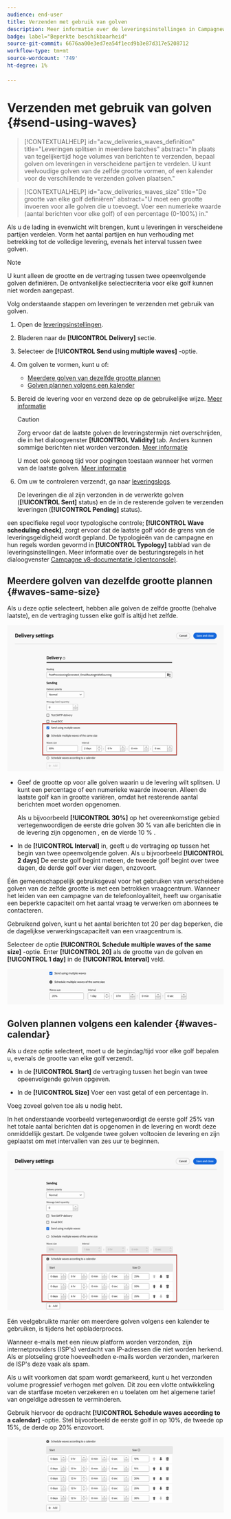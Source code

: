 ```yaml
---
audience: end-user
title: Verzenden met gebruik van golven
description: Meer informatie over de leveringsinstellingen in Campagneweb
badge: label="Beperkte beschikbaarheid"
source-git-commit: 6676aa00e3ed7ea54f1ecd9b3e87d317e5208712
workflow-type: tm+mt
source-wordcount: '749'
ht-degree: 1%

---
```



# Verzenden met gebruik van golven {#send-using-waves}

>[!CONTEXTUALHELP]
>id="acw_deliveries_waves_definition"
>title="Leveringen splitsen in meerdere batches"
>abstract="In plaats van tegelijkertijd hoge volumes van berichten te verzenden, bepaal golven om leveringen in verscheidene partijen te verdelen. U kunt veelvoudige golven van de zelfde grootte vormen, of een kalender voor de verschillende te verzenden golven plaatsen."

>[!CONTEXTUALHELP]
>id="acw_deliveries_waves_size"
>title="De grootte van elke golf definiëren"
>abstract="U moet een grootte invoeren voor alle golven die u toevoegt. Voer een numerieke waarde (aantal berichten voor elke golf) of een percentage (0-100%) in."

Als u de lading in evenwicht wilt brengen, kunt u leveringen in verscheidene partijen verdelen. Vorm het aantal partijen en hun verhouding met betrekking tot de volledige levering, evenals het interval tussen twee golven.

>[!NOTE]
>
>U kunt alleen de grootte en de vertraging tussen twee opeenvolgende golven definiëren. De ontvankelijke selectiecriteria voor elke golf kunnen niet worden aangepast.

Volg onderstaande stappen om leveringen te verzenden met gebruik van golven.

1. Open de [leveringsinstellingen](delivery-settings.md#retries).

1. Bladeren naar de **[!UICONTROL Delivery]** sectie.

1. Selecteer de **[!UICONTROL Send using multiple waves]** -optie.

1. Om golven te vormen, kunt u of:

   * [Meerdere golven van dezelfde grootte plannen](#waves-same-size)
   * [Golven plannen volgens een kalender](#waves-calendar)

1. Bereid de levering voor en verzend deze op de gebruikelijke wijze. [Meer informatie](../msg/gs-deliveries.md)

   >[!CAUTION]
   >
   >Zorg ervoor dat de laatste golven de leveringstermijn niet overschrijden, die in het dialoogvenster **[!UICONTROL Validity]** tab. Anders kunnen sommige berichten niet worden verzonden. [Meer informatie](delivery-settings.md#validity)
   >
   >U moet ook genoeg tijd voor pogingen toestaan wanneer het vormen van de laatste golven. [Meer informatie](delivery-settings.md#retries)

1. Om uw te controleren verzendt, ga naar [leveringslogs](../monitor/delivery-logs.md).

   De leveringen die al zijn verzonden in de verwerkte golven (**[!UICONTROL Sent]** status) en de in de resterende golven te verzenden leveringen (**[!UICONTROL Pending]** status).

een specifieke regel voor typologische controle; **[!UICONTROL Wave scheduling check]**, zorgt ervoor dat de laatste golf vóór de grens van de leveringsgeldigheid wordt gepland. De typologieën van de campagne en hun regels worden gevormd in **[!UICONTROL Typology]** tabblad van de leveringsinstellingen. Meer informatie over de besturingsregels in het dialoogvenster [Campagne v8-documentatie (clientconsole)](https://experienceleague.adobe.com/docs/campaign/automation/campaign-optimization/control-rules.html).

## Meerdere golven van dezelfde grootte plannen {#waves-same-size}

Als u deze optie selecteert, hebben alle golven de zelfde grootte (behalve laatste), en de vertraging tussen elke golf is altijd het zelfde.

![](assets/waves-same-size.png)

* Geef de grootte op voor alle golven waarin u de levering wilt splitsen. U kunt een percentage of een numerieke waarde invoeren. Alleen de laatste golf kan in grootte variëren, omdat het resterende aantal berichten moet worden opgenomen.

  Als u bijvoorbeeld **[!UICONTROL 30%]** op het overeenkomstige gebied vertegenwoordigen de eerste drie golven 30 % van alle berichten die in de levering zijn opgenomen , en de vierde 10 % .

* In de **[!UICONTROL Interval]** in, geeft u de vertraging op tussen het begin van twee opeenvolgende golven. Als u bijvoorbeeld **[!UICONTROL 2 days]** De eerste golf begint meteen, de tweede golf begint over twee dagen, de derde golf over vier dagen, enzovoort.

Één gemeenschappelijk gebruiksgeval voor het gebruiken van verscheidene golven van de zelfde grootte is met een betrokken vraagcentrum. Wanneer het leiden van een campagne van de telefoonloyaliteit, heeft uw organisatie een beperkte capaciteit om het aantal vraag te verwerken om abonnees te contacteren.

Gebruikend golven, kunt u het aantal berichten tot 20 per dag beperken, die de dagelijkse verwerkingscapaciteit van een vraagcentrum is.

Selecteer de optie **[!UICONTROL Schedule multiple waves of the same size]** -optie. Enter **[!UICONTROL 20]** als de grootte van de golven en **[!UICONTROL 1 day]** in de **[!UICONTROL Interval]** veld.

![](assets/waves-call-center.png)

## Golven plannen volgens een kalender {#waves-calendar}

Als u deze optie selecteert, moet u de begindag/tijd voor elke golf bepalen u, evenals de grootte van elke golf verzendt.

* In de **[!UICONTROL Start]** de vertraging tussen het begin van twee opeenvolgende golven opgeven.

* In de **[!UICONTROL Size]** Voer een vast getal of een percentage in.

Voeg zoveel golven toe als u nodig hebt.

In het onderstaande voorbeeld vertegenwoordigt de eerste golf 25% van het totale aantal berichten dat is opgenomen in de levering en wordt deze onmiddellijk gestart. De volgende twee golven voltooien de levering en zijn geplaatst om met intervallen van zes uur te beginnen.

![](assets/waves-calendar.png)

Eén veelgebruikte manier om meerdere golven volgens een kalender te gebruiken, is tijdens het opbladerproces.

Wanneer e-mails met een nieuw platform worden verzonden, zijn internetproviders (ISP&#39;s) verdacht van IP-adressen die niet worden herkend. Als er plotseling grote hoeveelheden e-mails worden verzonden, markeren de ISP&#39;s deze vaak als spam.

Als u wilt voorkomen dat spam wordt gemarkeerd, kunt u het verzonden volume progressief verhogen met golven. Dit zou een vlotte ontwikkeling van de startfase moeten verzekeren en u toelaten om het algemene tarief van ongeldige adressen te verminderen.

Gebruik hiervoor de opdracht **[!UICONTROL Schedule waves according to a calendar]** -optie. Stel bijvoorbeeld de eerste golf in op 10%, de tweede op 15%, de derde op 20% enzovoort.

![](assets/waves-ramp-up.png)



